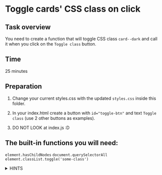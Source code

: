 # Toggle cards' CSS class on click
## Task overview
You need to create a function that will toggle CSS class ```card--dark``` and call it when you click on the ```Toggle class``` button.

## Time
25 minutes

## Preparation
1. Change your current styles.css with the updated ```styles.css``` inside this folder.

2. In your index.html create a button with ```id="toggle-btn"``` and text ```Toggle class``` (use 2 other buttons as examples).

3. DO NOT LOOK at index.js :D

## The built-in functions you will need:
```element.hasChildNodes```
```document.querySelectorAll```
```element.classList.toggle('some-class')```

<details>
<summary> HINTS </summary>
Inside the function:

- check if ```cardsContainer``` has child elements: use ```hasChildNodes``` function (example available in our ```removeCards``` function)

- create a variable ```cards``` and assign to it the value of all the elements with the class ```.card```. Use ```document.querySelectorAll```: https://www.w3schools.com/jsref/met_document_queryselectorall.asp. This built-in function will select all the elements on the web page with the provided class, it will return the array of HTML Elements(Nodes): ```console.log(cards)``` to see how it looks like. 

- Loop through your ```cards```, inside the loop use the function ```element.classList.toggle('some-class')``` where ```element``` is your ```cards[i]``` and ```some-class``` is ```card--dark```. 

Besides it: 
- Add event listener to your ```toggleBtn``` for the ```click``` event and use your ```toggleClass``` function as a 2nd argument.
</details>
